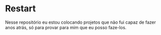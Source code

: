 # Restart
Nesse repositório eu estou colocando projetos que não fui capaz de fazer anos atrás, só para provar para mim que eu posso faze-los.

